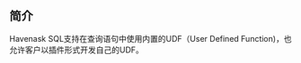 <a name="mjPDm"></a>
# <br />

<a name="8al9z"></a>
## 简介

Havenask SQL支持在查询语句中使用内置的UDF（User Defined Function)，也允许客户以插件形式开发自己的UDF。
